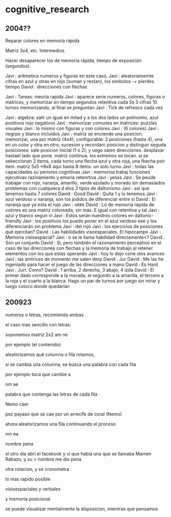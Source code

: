 # cognitive_research

## 2004??

Reparar colores en memoria rápida

Matriz 3x4, etc. Intermedios

Hacer desaparecer los de memoria rápida, tiempo de exposición (segundos).

Javi  : aritmetica numeros y figuras en este caso,
Javi  : aleatoriamemte cifras en azul y otras en rojo (suman y restan), los simbolos -+ pierdes tiempo
David : direcciones con flechas

Javi  : Tareas: meoria rapida
Javi  : aparece serie numeros, colores, figuras o matrices, y memorizar en tiempo segundos retentiva cada 5s 3 cifras 10 turnos memorizando, al final se preguntan
Javi  : Tick de refresco cada vez

Javi  : algebra: salir un igual en mitad y a los dos lados un polinomio, azul positivos rojo negativos
Javi  : memorizar comunes en matrices: puzzles visuales
Javi  : lo mismo con figuras y con colores
Javi  : (6 colores)
Javi  : negrpo y blanco incluidos
Javi  : matriz se enciende una posicion, memorizar, una por matriz (4x4);  configurable: 2 posiciones (hasta 4), una en un color y otra en otro; sucesion y recordarc posicion y distinguir seguda posiciones: sale posicion inicial (1 o 2); y uego salen direcciones. desplaxar hastael lado que pone.  matriz continua, los extremos se tocan. si se sekeccionan 2 items, cada turno una flecha azul y otra roja, una fkecha poir item. matriz 5x5->8x8 aqui hasta 8 items. un solo turno
Javi  : todas las capacidades su`periores cognitivas
Javi  : memorisa trabaj funciones ejecutivas razinamiento y emoria retenrtiva
Javi  : yesss
Javi  : Se peude trabajar con rojo, naranja, amarillo, verde azulado y morado sin demasiados problemas con cualquiera d elos 3 tipos de daltonismo
Javi  : así que tenemos hasta 7 colores
David : Good
David : Quita 1 y lo tenemos
Javi  : azul verdoso o naranja, son los jodidos de diferenciar entre si
David : El naranja que ya esta el rojo
Javi  : okkk
David : Lo de memoria rápida de colores es una matriz coloreada, sin más. E igual con retentiva y tal
Javi  : azul y blanco segun vi
Javi  : Estos serán nuestros colores en daltonic-friendly
Javi  : los positivos los puedo poner en el azul verdoso ese y los diferenciarán sin problema
Javi  : del rojo
Javi  : los ejercicios de posiciones qué ejercitan?
David : Las habilidades visoespaciales. El hipocampo
Javi  : Memoria visioespacial?
Javi  : o se le llama habilidad directamente<?
David : Son un conjunto
David : Sí, pero también el razonamiento perceptivo en el caso de las direcciones con flechas y la memoria de trabajo al retener elementos con los que estás operando
Javi  : hoy lo dejo cone stos avances
Javi  : las amtrices de momento me salen derp
David : Jur
David : Me las he ingeniado para hacer el juego de las direcciones a mano
David : Es Hard
Javi  : Jurr. Como?
David : 1 arriba, 2 derecha, 3 abajo, 4 izda
David : El primer dado corresponde a la morada, el segundo a la amarilla, el tercero a la roja y el cuarto a la blanca. Hago un par de turnos por juego sin mirar y luego coloco donde quedarían

## 200923

numeros o letras, recomienda ambas

el caso mas sencillo con letras:

suponemos matriz 2x2
am
ne

por ejemplo (el contenido)

aleatorizamos qué columna o fila rotamos,

si se cambia una columna, se busca una palabra con cada fila

por ejemplo toca que cambie a

nm
ae

palabra que contenga las letras de cada fila

Nemo
caer

pez payaso que se cae por un arrecife de coral (Nemo)

ahora aleatorizamos una fila continuando el proceso

nm
ea

nombre
pena

el otro dia abri el facebook y vi que habia una que se llamaba Mamen Rabazo, y su > nombre me dio pena

otra rotacion, y se cronometra

lo mas rapido posible

visioespaciales y verbales

y memoria posicional

se puede visualizar mentalmente la disposicion, mientras que pensamos
